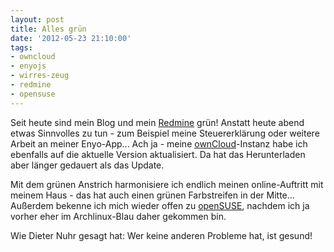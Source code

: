 ```yaml
---
layout: post
title: Alles grün
date: '2012-05-23 21:10:00'
tags:
- owncloud
- enyojs
- wirres-zeug
- redmine
- opensuse
---
```


Seit heute sind mein Blog und mein [Redmine](http://www.redmine.org "Ein Projektkoordinationstool, erstellt in Ruby/Rails") grün!
Anstatt heute abend etwas Sinnvolles zu tun - zum Beispiel meine Steuererklärung oder weitere Arbeit an meiner Enyo-App...
Ach ja - meine [ownCloud](http://www.owncloud.org)-Instanz habe ich ebenfalls auf die aktuelle Version aktualisiert. Da hat das Herunterladen aber länger gedauert als das Update.

Mit dem grünen Anstrich harmonisiere ich endlich meinen online-Auftritt mit meinem Haus - das hat auch einen grünen Farbstreifen in der Mitte...
Außerdem bekenne ich mich wieder offen zu [openSUSE](http://www.opensuse.org), nachdem ich ja vorher eher im Archlinux-Blau daher gekommen bin.

Wie Dieter Nuhr gesagt hat: Wer keine anderen Probleme hat, ist gesund!